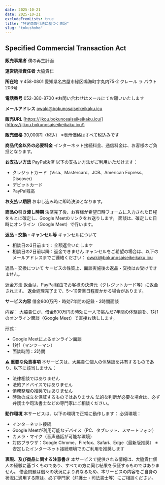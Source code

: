 ```yaml
---
date: 2025-10-21
date: 2025-10-21
excludeFromLists: true
title: "特定商取引法に基づく表記"
slug: "tokushoho"
---
```


## Specified Commercial Transaction Act
**販売事業者**
僕の再生計画

**運営統括責任者**
大脇貴仁

**所在地**
〒458-0801
愛知県名古屋市緑区鳴海町字丸内75-2
クレール ラ バウト203号

**電話番号**
052-380-8700
※お問い合わせはメールにてお願いいたします

**メールアドレス**
owaki@bokunosaiseikeikaku.icu

**販売URL**
[https://jikou.bokunosaiseikeikaku.icu/](https://jikou.bokunosaiseikeikaku.icu/)

**販売価格**
30,000円（税込）
※表示価格はすべて税込みです

**商品代金以外の必要料金**
インターネット接続料金、通信料金は、お客様のご負担となります。

**お支払い方法**
PayPal決済
以下の支払い方法がご利用いただけます：
- クレジットカード（Visa、Mastercard、JCB、American Express、Discover）
- デビットカード
- PayPal残高

**お支払い期限**
お申し込み時に即時決済となります。

**商品の引き渡し時期**
決済完了後、お客様が希望日時フォームに入力された日程をもとに確定し、Google Meetのリンクをお送りします。
面談は、確定した日時にオンライン（Google Meet）で行います。

**返品・交換・キャンセル等**
キャンセルについて
- 相談日の3日前まで：全額返金いたします
- 相談日の2日前以降：返金できません
キャンセルをご希望の場合は、以下のメールアドレスまでご連絡ください：
owaki@bokunosaiseikeikaku.icu

返品・交換について
サービスの性質上、面談実施後の返品・交換はお受けできません。

返金方法
返金は、PayPal経由でお客様の決済元（クレジットカード等）に返金されます。
返金処理完了まで、5〜10営業日程度かかる場合があります。

**サービス内容**
借金800万円・時効7年間の記録 - 2時間面談

内容：
大脇貴仁が、借金800万円の時効に一人で挑んだ7年間の体験談を、1対1のオンライン面談（Google Meet）で直接お話しします。

形式：
- Google Meetによるオンライン面談
- 1対1（マンツーマン）
- 面談時間：2時間

**⚠️ 重要な免責事項**
本サービスは、大脇貴仁個人の体験談を共有するものであり、以下に該当しません：
- 法律相談ではありません
- 法的アドバイスではありません
- 債務整理の推奨ではありません
- 時効の成立を保証するものではありません
法的な判断が必要な場合は、必ず弁護士や司法書士などの専門家にご相談ください。

**動作環境**
本サービスは、以下の環境で正常に動作します：
必須環境：
- インターネット接続
- Google Meetが利用可能なデバイス（PC、タブレット、スマートフォン）
- カメラ・マイク（音声通話が可能な環境）
- 対応ブラウザ：Google Chrome、Firefox、Safari、Edge（最新版推奨）
※安定したインターネット接続環境でのご利用を推奨します

**表現、及び商品に関する注意書き**
本サービスで提供される情報は、大脇貴仁個人の経験に基づくものであり、すべての方に同じ結果を保証するものではありません。
借金問題は個々の状況により異なるため、本サービスの内容をご自身の状況に適用する際は、必ず専門家（弁護士・司法書士等）にご相談ください。
